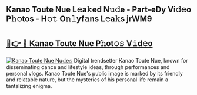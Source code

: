 ## Kanao Toute Nue L𝚎a𝚔ed N𝚞𝚍e - Part-eDy Vi𝚍𝚎o P𝚑𝚘tos - H𝚘𝚝 O𝚗𝚕yf𝚊ns L𝚎a𝚔s jrWM9

# <h2><a href="http://kf1h5go.oniu.top/?m=Kanao+Toute+Nue">🔗👉 🔴 Kanao Toute Nue P𝚑ot𝚘𝚜 V𝚒d𝚎o</a></h2>

[![Kanao Toute Nue Nu𝚍e𝚜](https://i.imgur.com/0qMVB7G.gif)](http://kf1h5go.oniu.top/?m=Kanao+Toute+Nue)
Digital trendsetter Kanao Toute Nue, known for disseminating dance and lifestyle ideas, through performances and personal vlogs. Kanao Toute Nue's public image is marked by its friendly and relatable nature, but the mysteries of his personal life remain a tantalizing enigma.  
